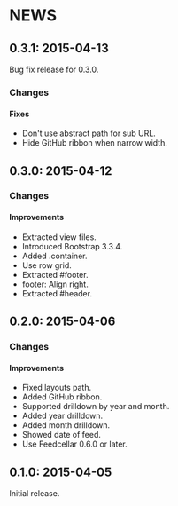 # NEWS

## 0.3.1: 2015-04-13

Bug fix release for 0.3.0.

### Changes

#### Fixes

* Don't use abstract path for sub URL.
* Hide GitHub ribbon when narrow width.

## 0.3.0: 2015-04-12

### Changes

#### Improvements

* Extracted view files.
* Introduced Bootstrap 3.3.4.
* Added .container.
* Use row grid.
* Extracted #footer.
* footer: Align right.
* Extracted #header.

## 0.2.0: 2015-04-06

### Changes

#### Improvements

* Fixed layouts path.
* Added GitHub ribbon.
* Supported drilldown by year and month.
* Added year drilldown.
* Added month drilldown.
* Showed date of feed.
* Use Feedcellar 0.6.0 or later.

## 0.1.0: 2015-04-05

Initial release.

